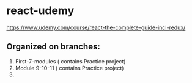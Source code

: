 # react-udemy
https://www.udemy.com/course/react-the-complete-guide-incl-redux/

## Organized on branches:
  1. First-7-modules ( contains Practice project)
  2. Module 9-10-11 ( contains Practice project)
  3.   
